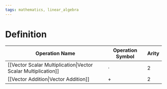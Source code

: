 ```yaml
---
tags: mathematics, linear_algebra
---
```


# Definition

| Operation Name                                                 | Operation Symbol | Arity |
| -------------------------------------------------------------- | ---------------- | ----- |
| [[Vector Scalar Multiplication\|Vector Scalar Multiplication]] | $\cdot$          | $2$   |
| [[Vector Addition\|Vector Addition]]                           | $+$              | $2$   | 
